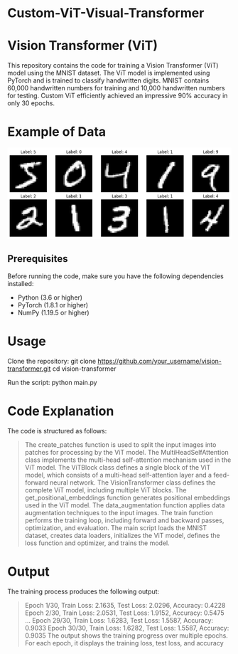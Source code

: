 # Custom-ViT-Visual-Transformer

# Vision Transformer (ViT)

This repository contains the code for training a Vision Transformer (ViT) model using the MNIST dataset. The ViT model is implemented using PyTorch and is trained to classify handwritten digits. 
MNIST contains 60,000 handwritten numbers for training and 10,000 handwritten numbers for testing. Custom ViT efficiently achieved an impressive 90% accuracy in only 30 epochs.

# Example of Data

![Alt Text](Example.png)


## Prerequisites

Before running the code, make sure you have the following dependencies installed:

- Python (3.6 or higher)
- PyTorch (1.8.1 or higher)
- NumPy (1.19.5 or higher)

# Usage

Clone the repository:
git clone https://github.com/your_username/vision-transformer.git
cd vision-transformer

Run the script:
python main.py

# Code Explanation
The code is structured as follows:

>The create_patches function is used to split the input images into patches for processing by the ViT model.
>The MultiHeadSelfAttention class implements the multi-head self-attention mechanism used in the ViT model.
>The ViTBlock class defines a single block of the ViT model, which consists of a multi-head self-attention layer and a feed-forward neural network.
>The VisionTransformer class defines the complete ViT model, including multiple ViT blocks.
>The get_positional_embeddings function generates positional embeddings used in the ViT model.
>The data_augmentation function applies data augmentation techniques to the input images.
>The train function performs the training loop, including forward and backward passes, optimization, and evaluation.
>The main script loads the MNIST dataset, creates data loaders, initializes the ViT model, defines the loss function and optimizer, and trains the model.


# Output
The training process produces the following output:

>Epoch 1/30, Train Loss: 2.1635, Test Loss: 2.0296, Accuracy: 0.4228
>Epoch 2/30, Train Loss: 2.0531, Test Loss: 1.9152, Accuracy: 0.5475
...
>Epoch 29/30, Train Loss: 1.6283, Test Loss: 1.5587, Accuracy: 0.9033
>Epoch 30/30, Train Loss: 1.6282, Test Loss: 1.5587, Accuracy: 0.9035
>The output shows the training progress over multiple epochs. For each epoch, it displays the training loss, test loss, and accuracy 
